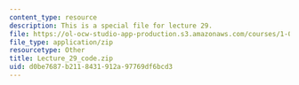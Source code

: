 ```yaml
---
content_type: resource
description: This is a special file for lecture 29.
file: https://ol-ocw-studio-app-production.s3.amazonaws.com/courses/1-00-introduction-to-computers-and-engineering-problem-solving-spring-2012/d0be7687b2118431912a97769df6bcd3_Lecture_29_code.zip
file_type: application/zip
resourcetype: Other
title: Lecture_29_code.zip
uid: d0be7687-b211-8431-912a-97769df6bcd3
---
```

